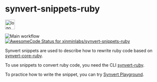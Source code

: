 # synvert-snippets-ruby

<img src="https://synvert.xinminlabs.com/img/logo_96.png" alt="logo" width="32" height="32" />

![Main workflow](https://github.com/xinminlabs/synvert-snippets-ruby/actions/workflows/main.yml/badge.svg)
[![AwesomeCode Status for xinminlabs/synvert-snippets-ruby](https://awesomecode.io/projects/85ed8f64-5e54-4b8f-ab2f-dbfdaf377b3b/status)](https://awesomecode.io/repos/xinminlabs/synvert-snippets-ruby)

Synvert snippets are used to describe how to rewrite ruby code based on [synvert-core-ruby](https://github.com/xinminlabs/synvert-core-ruby).

To use snippets to convert ruby code, you need the CLI [synvert-ruby](https://github.com/xinminlabs/synvert-ruby).

To practice how to write the snippet, you can try [Synvert Playground](https://synvert-playground.xinminlabs.com/).
